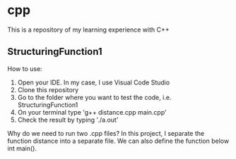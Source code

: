 # cpp
This is a repository of my learning experience with C++

## StructuringFunction1
How to use:
1. Open your IDE. In my case, I use Visual Code Studio
2. Clone this repository
3. Go to the folder where you want to test the code, i.e. StructuringFunction1
4. On your terminal type 'g++ distance.cpp main.cpp'
5. Check the result by typing './a.out'

Why do we need to run two .cpp files? In this project, I separate the function distance into a separate file. We can also define the function below int main().